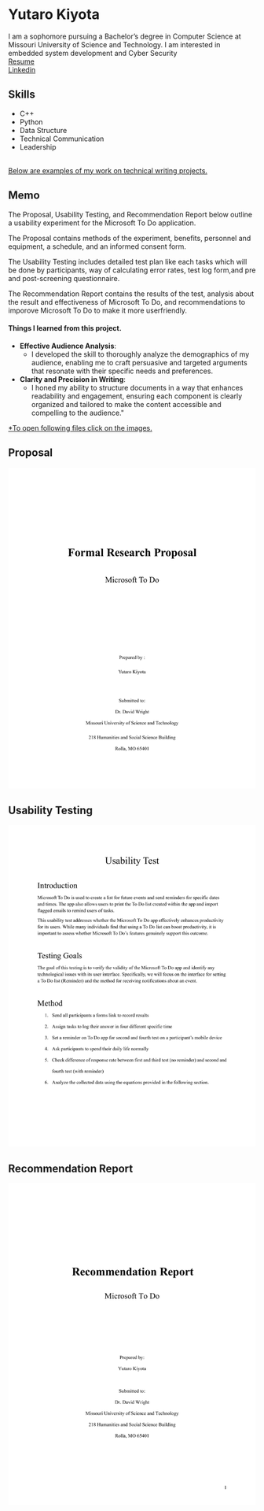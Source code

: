 # **Yutaro Kiyota**
  I am a sophomore pursuing a Bachelor’s degree in Computer Science at Missouri University of Science and Technology. I am interested in embedded system development and Cyber Security <br />
  [Resume](https://github.com/ykydh/Portfolio/blob/main/projects/Resume_.pdf)<br />
  [Linkedin](https://www.linkedin.com/in/yutaro-kiyota-0b8ab7307/)<br />

## **Skills**
 -  C++ 
 -  Python 
 -  Data Structure 
 -  Technical Communication 
 -  Leadership<br /><br />

<ins>Below are examples of my work on technical writing projects.</ins>
## **Memo**
The Proposal, Usability Testing, and Recommendation Report below outline a usability experiment for the Microsoft To Do application.<br />

The Proposal contains methods of the experiment, benefits, personnel and equipment, a schedule, and an informed consent form.<br />

The Usability Testing includes detailed test plan like each tasks which will be done by participants, way of calculating error rates, test log form,and  pre and post-screening questionnaire. <br />

The Recommendation Report contains the results of the test, analysis about the result and effectiveness of Microsoft To Do, and recommendations to imporove Microsoft To Do to make it more userfriendly.
#### **Things I learned from this project.**
- **Effective Audience Analysis**:
  - I developed the skill to thoroughly analyze the demographics of my audience, enabling me to craft persuasive and targeted arguments that resonate with their specific needs and preferences.
- **Clarity and Precision in Writing**:
  - I honed my ability to structure documents in a way that enhances readability and engagement, ensuring each component is clearly organized and tailored to make the content accessible and compelling to the audience."<br />

<ins>*To open following files click on the images.</ins>

## **Proposal**

[![Proposal Preview](https://github.com/ykydh/Portfolio/blob/main/projects/displays/Proposal/Proposal-2.png)](https://github.com/ykydh/Portfolio/blob/main/projects/Proposal.pdf)

## **Usability Testing**

[![Usability Test Preview](https://github.com/ykydh/Portfolio/blob/main/projects/displays/Usability%20Test/Usability%20Test-01.png)](https://github.com/ykydh/Portfolio/blob/main/projects/Usability%20Test.pdf)

## **Recommendation Report**

[![Recommendation Report Preview](https://github.com/ykydh/Portfolio/blob/main/projects/displays/Recommendation/Recommendation-02.png)](https://github.com/ykydh/Portfolio/blob/main/projects/Recommendation.pdf)
